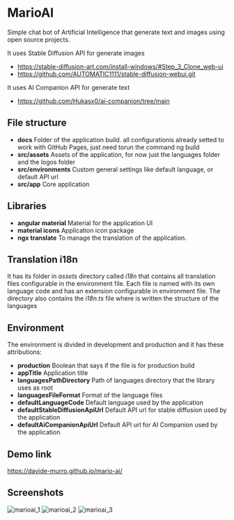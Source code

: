 # MarioAI

Simple chat bot of Artificial Intelligence that generate text and images using open source projects.

It uses Stable Diffusion API for generate images
- https://stable-diffusion-art.com/install-windows/#Step_3_Clone_web-ui
- https://github.com/AUTOMATIC1111/stable-diffusion-webui.git

It uses AI Companion API for generate text
- https://github.com/Hukasx0/ai-companion/tree/main

## File structure

- **docs**
  Folder of the application build. all configurationis already setted to work with GitHub Pages, just need torun the command ng build
- **src/assets**
  Assets of the application, for now just the languages folder and the logos folder
- **src/environments**
  Custom general settings like default language, or default API url
- **src/app**
  Core application

## Libraries

- **angular material**
  Material for the application UI
- **material icons**
  Application icon package
- **ngx translate**
  To manage the translation of the application.

## Translation i18n

It has its folder in _assets_ directory called _i18n_ that contains all translation files configurable in the environment file. Each file is named with its own language code and has an extension configurable in environment file. The directory also contains the _i18n.ts_ file where is written the structure of the languages

## Environment

The environment is divided in development and production and it has these attributions:

- **production**
  Boolean that says if the file is for production build
- **appTitle**
  Application title
- **languagesPathDirectory**
  Path of languages directory that the library uses as root
- **languagesFileFormat**
  Format of the language files
- **defaultLanguageCode**
  Default language used by the application
- **defaultStableDiffusionApiUrl**
  Default API url for stable diffusion used by the application
- **defaultAiCompanionApiUrl**
  Default API url for AI Companion used by the application

## Demo link

https://davide-murro.github.io/mario-ai/

## Screenshots

![marioai_1](https://github.com/davide-murro/mario-ai/assets/118051417/a2ae19dc-4759-404d-a5fe-8b91c60604b2)
![marioai_2](https://github.com/davide-murro/mario-ai/assets/118051417/57ecc148-afb1-47cb-b11d-506a1de7b8f5)
![marioai_3](https://github.com/davide-murro/mario-ai/assets/118051417/e7190700-942b-46a7-a71b-3897ada6ba95)
